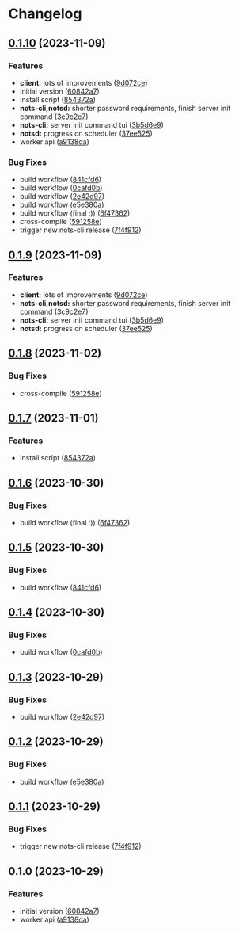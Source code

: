 # Changelog

## [0.1.10](https://github.com/explodingcamera/nots/compare/nots-cli-v0.1.9...nots-cli-v0.1.10) (2023-11-09)


### Features

* **client:** lots of improvements ([9d072ce](https://github.com/explodingcamera/nots/commit/9d072ce3248d384ba5697dcb0f017347edb68ce2))
* initial version ([60842a7](https://github.com/explodingcamera/nots/commit/60842a7df4aceaf3c0682931ce7ed8d2a324b7ef))
* install script ([854372a](https://github.com/explodingcamera/nots/commit/854372ab0a3815cb7e201c523edb02d59be56ae8))
* **nots-cli,notsd:** shorter password requirements, finish server init command ([3c9c2e7](https://github.com/explodingcamera/nots/commit/3c9c2e7300e51eeda99ed1d3a700e0872a6808d3))
* **nots-cli:** server init command tui ([3b5d6e9](https://github.com/explodingcamera/nots/commit/3b5d6e9264da0c976f78d5f57a6176ea0211e897))
* **notsd:** progress on scheduler ([37ee525](https://github.com/explodingcamera/nots/commit/37ee5251d63d8b881cdb905e53f0b5ac6c6a5f69))
* worker api ([a9138da](https://github.com/explodingcamera/nots/commit/a9138da1fd959c163794359078a4a6803c1b71b1))


### Bug Fixes

* build workflow ([841cfd6](https://github.com/explodingcamera/nots/commit/841cfd693960af698946cd32db6cb782cd0a410a))
* build workflow ([0cafd0b](https://github.com/explodingcamera/nots/commit/0cafd0b63df320dec38bbc1c81a76d6a39fdc099))
* build workflow ([2e42d97](https://github.com/explodingcamera/nots/commit/2e42d973753d43f6f1809411849eade1208f2557))
* build workflow ([e5e380a](https://github.com/explodingcamera/nots/commit/e5e380af94354a51f5cbd5bad0ae0ebc8553e3be))
* build workflow (final :)) ([6f47362](https://github.com/explodingcamera/nots/commit/6f47362c7ff14b67ce38b1082c98990392c07bc2))
* cross-compile ([591258e](https://github.com/explodingcamera/nots/commit/591258ef0436f2da12698aab26827dbd9707ccc6))
* trigger new nots-cli release ([7f4f912](https://github.com/explodingcamera/nots/commit/7f4f912dd5356f1cde32301d4b5e4dce0207ec89))

## [0.1.9](https://github.com/explodingcamera/nots/compare/nots-cli-v0.1.8...nots-cli-v0.1.9) (2023-11-09)


### Features

* **client:** lots of improvements ([9d072ce](https://github.com/explodingcamera/nots/commit/9d072ce3248d384ba5697dcb0f017347edb68ce2))
* **nots-cli,notsd:** shorter password requirements, finish server init command ([3c9c2e7](https://github.com/explodingcamera/nots/commit/3c9c2e7300e51eeda99ed1d3a700e0872a6808d3))
* **nots-cli:** server init command tui ([3b5d6e9](https://github.com/explodingcamera/nots/commit/3b5d6e9264da0c976f78d5f57a6176ea0211e897))
* **notsd:** progress on scheduler ([37ee525](https://github.com/explodingcamera/nots/commit/37ee5251d63d8b881cdb905e53f0b5ac6c6a5f69))

## [0.1.8](https://github.com/explodingcamera/nots/compare/nots-cli-v0.1.7...nots-cli-v0.1.8) (2023-11-02)


### Bug Fixes

* cross-compile ([591258e](https://github.com/explodingcamera/nots/commit/591258ef0436f2da12698aab26827dbd9707ccc6))

## [0.1.7](https://github.com/explodingcamera/nots/compare/nots-cli-v0.1.6...nots-cli-v0.1.7) (2023-11-01)


### Features

* install script ([854372a](https://github.com/explodingcamera/nots/commit/854372ab0a3815cb7e201c523edb02d59be56ae8))

## [0.1.6](https://github.com/explodingcamera/nots/compare/nots-cli-v0.1.5...nots-cli-v0.1.6) (2023-10-30)


### Bug Fixes

* build workflow (final :)) ([6f47362](https://github.com/explodingcamera/nots/commit/6f47362c7ff14b67ce38b1082c98990392c07bc2))

## [0.1.5](https://github.com/explodingcamera/nots/compare/nots-cli-v0.1.4...nots-cli-v0.1.5) (2023-10-30)


### Bug Fixes

* build workflow ([841cfd6](https://github.com/explodingcamera/nots/commit/841cfd693960af698946cd32db6cb782cd0a410a))

## [0.1.4](https://github.com/explodingcamera/nots/compare/nots-cli-v0.1.3...nots-cli-v0.1.4) (2023-10-30)


### Bug Fixes

* build workflow ([0cafd0b](https://github.com/explodingcamera/nots/commit/0cafd0b63df320dec38bbc1c81a76d6a39fdc099))

## [0.1.3](https://github.com/explodingcamera/nots/compare/nots-cli-v0.1.2...nots-cli-v0.1.3) (2023-10-29)


### Bug Fixes

* build workflow ([2e42d97](https://github.com/explodingcamera/nots/commit/2e42d973753d43f6f1809411849eade1208f2557))

## [0.1.2](https://github.com/explodingcamera/nots/compare/nots-cli-v0.1.1...nots-cli-v0.1.2) (2023-10-29)


### Bug Fixes

* build workflow ([e5e380a](https://github.com/explodingcamera/nots/commit/e5e380af94354a51f5cbd5bad0ae0ebc8553e3be))

## [0.1.1](https://github.com/explodingcamera/nots/compare/nots-cli-v0.1.0...nots-cli-v0.1.1) (2023-10-29)


### Bug Fixes

* trigger new nots-cli release ([7f4f912](https://github.com/explodingcamera/nots/commit/7f4f912dd5356f1cde32301d4b5e4dce0207ec89))

## 0.1.0 (2023-10-29)


### Features

* initial version ([60842a7](https://github.com/explodingcamera/nots/commit/60842a7df4aceaf3c0682931ce7ed8d2a324b7ef))
* worker api ([a9138da](https://github.com/explodingcamera/nots/commit/a9138da1fd959c163794359078a4a6803c1b71b1))
